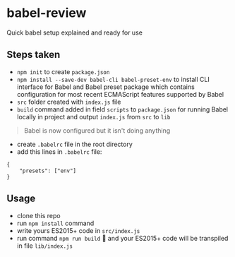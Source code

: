# babel-review
Quick babel setup explained and ready for use

## Steps taken
- `npm init` to create `package.json`
- `npm install --save-dev babel-cli babel-preset-env` to install CLI interface for Babel and Babel preset package which contains configuration for most recent ECMAScript features supported by Babel
- `src` folder created with `index.js` file
- `build` command added in field `scripts` to `package.json` for running Babel locally in project and output `index.js` from `src` to `lib`
> Babel is now configured but it isn't doing anything
- create `.babelrc` file in the root directory
- add this lines in `.babelrc` file:
```
{
    "presets": ["env"]
}
```
## Usage
- clone this repo
- run `npm install` command
- write yours ES2015+ code in `src/index.js`
- run command `npm run build` 🍺 and your ES2015+ code will be transpiled in file `lib/index.js`

